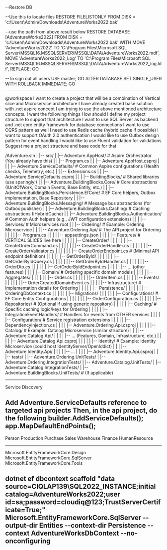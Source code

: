 --Restore DB

--Use this to locate files
RESTORE FILELISTONLY 
FROM DISK = 'c:\Users\Admin\Downloads\AdventureWorks2022.bak' 

--use the path from above result below
RESTORE DATABASE [AdventureWorks2022]
FROM DISK = 'c:\Users\Admin\Downloads\AdventureWorks2022.bak'
WITH 
    MOVE 'AdventureWorks2022' TO 'C:\Program Files\Microsoft SQL Server\MSSQL16.MSSQLSERVER\MSSQL\DATA\AdventureWorks2022.mdf',
    MOVE 'AdventureWorks2022_Log' TO 'C:\Program Files\Microsoft SQL Server\MSSQL16.MSSQLSERVER\MSSQL\DATA\AdventureWorks2022_log.ldf',
    REPLACE;
GO

--To sign out all users
USE master;
GO
ALTER DATABASE <DatabaseName> SET SINGLE_USER WITH ROLLBACK IMMEDIATE;
GO

----------------------------------------------------------------------------------------------------

@workspace 
I want to create a project that will be a combination of Vertical slice and Microservice architecture I have already created base solution with .net aspire concept I am trying to use the above mentioned architecture concepts. I want the following things How should I define my project structure to support that architecture I want to use SQL Server as backend and .net core entity framework for database connections I want to use CQRS pattern as well I need to use Redis cache (hybrid cache if possible) I want to support OAuth 2.0 authentication I would like to use Outbox design pattern for event handling I would like to use Fluent validation for validations Suggest me a project structure and base code for that

/Adventure.sln
|
|-- src/
|   |-- Adventure.AppHost/            # Aspire Orchestrator (You already have this)
|   |   |-- Program.cs
|   |   |-- Adventure.AppHost.csproj
|   |
|   |-- Adventure.ServiceDefaults/    # Common Aspire configurations (Health checks, Telemetry, etc.)
|   |   |-- Extensions.cs
|   |   |-- Adventure.ServiceDefaults.csproj
|   |
|   |-- BuildingBlocks/               # Shared libraries (use sparingly!)
|   |   |-- Adventure.BuildingBlocks.Core/          # Core abstractions (IUnitOfWork, Domain Events, Base Entity, etc.)
|   |   |-- Adventure.BuildingBlocks.Persistence.EfCore/ # EF Core helpers, Outbox implementation, Base Repository
|   |   |-- Adventure.BuildingBlocks.Messaging/       # Message bus abstractions (for Outbox publisher)
|   |   |-- Adventure.BuildingBlocks.Caching/         # Caching abstractions (IHybridCache)
|   |   |-- Adventure.BuildingBlocks.Authentication/  # Common Auth helpers (e.g., JWT configuration extensions)
|   |
|   |-- Services/                     # Microservices root
|   |   |-- Ordering/                 # Example: Ordering Microservice
|   |   |   |-- Adventure.Ordering.Api/ # The API project for Ordering
|   |   |   |   |-- Program.cs
|   |   |   |   |-- appsettings.json
|   |   |   |   |-- Features/         # VERTICAL SLICES live here
|   |   |   |   |   |-- CreateOrder/
|   |   |   |   |   |   |-- CreateOrderCommand.cs
|   |   |   |   |   |   |-- CreateOrderHandler.cs
|   |   |   |   |   |   |-- CreateOrderValidator.cs
|   |   |   |   |   |   |-- CreateOrderEndpoint.cs  # (Minimal API endpoint definition)
|   |   |   |   |   |-- GetOrderById/
|   |   |   |   |   |   |-- GetOrderByIdQuery.cs
|   |   |   |   |   |   |-- GetOrderByIdHandler.cs
|   |   |   |   |   |   |-- OrderDto.cs
|   |   |   |   |   |   |-- GetOrderByIdEndpoint.cs
|   |   |   |   |   |-- ... (other features)
|   |   |   |   |-- Domain/           # Ordering specific domain models
|   |   |   |   |   |-- Aggregates/
|   |   |   |   |   |   |-- Order.cs
|   |   |   |   |   |   |-- OrderItem.cs
|   |   |   |   |   |-- Events/
|   |   |   |   |   |   |-- OrderCreatedDomainEvent.cs
|   |   |   |   |-- Infrastructure/   # Implementation details for Ordering
|   |   |   |   |   |-- Persistence/
|   |   |   |   |   |   |-- OrderingDbContext.cs
|   |   |   |   |   |   |-- Migrations/
|   |   |   |   |   |   |-- Configurations/ # EF Core Entity Configurations
|   |   |   |   |   |   |   |-- OrderConfiguration.cs
|   |   |   |   |   |   |-- Repositories/   # (Optional if using generic repository)
|   |   |   |   |   |-- Caching/        # Specific caching logic/keys for Ordering
|   |   |   |   |   |-- IntegrationEventHandlers/ # Handlers for events from OTHER services
|   |   |   |   |-- Configuration/    # Service registration extensions
|   |   |   |   |   |-- DependencyInjection.cs
|   |   |   |   |-- Adventure.Ordering.Api.csproj
|   |   |
|   |   |-- Catalog/                  # Example: Catalog Microservice (similar structure)
|   |   |   |-- Adventure.Catalog.Api/
|   |   |   |   |-- ... (Features, Domain, Infrastructure, etc.)
|   |   |   |   |-- Adventure.Catalog.Api.csproj
|   |   |
|   |   |-- Identity/                 # Example: Identity Microservice (could host IdentityServer/OpenIddict)
|   |   |   |-- Adventure.Identity.Api/
|   |   |   |   |-- ...
|   |   |   |   |-- Adventure.Identity.Api.csproj
|   |
|-- tests/
|   |-- Adventure.Ordering.UnitTests/
|   |-- Adventure.Ordering.IntegrationTests/
|   |-- Adventure.Catalog.UnitTests/
|   |-- Adventure.Catalog.IntegrationTests/
|   |-- Adventure.BuildingBlocks.UnitTests/ # (If applicable)

----------------------------------------------------------------------------------------------------
Service Discovery

Add Adventure.ServiceDefaults reference to targeted api projects
Then, in the api project, do the following
builder.AddServiceDefaults();
app.MapDefaultEndPoints();
----------------------------------------------------------------------------------------------------
Person
Production
Purchase
Sales
Warehouse
Finance
HumanResource

----------------------------------------------------------------------------------------------------
Microsoft.EntityFrameworkCore.Design
Microsoft.EntityFrameworkCore.SqlServer
Microsoft.EntityFrameworkCore.Tools

dotnet ef dbcontext scaffold "data source=CIQLAP139\SQL2022_INSTANCE;initial catalog=AdventureWorks2022;user id=sa;password=cloudiq@123;TrustServerCertificate=True;" Microsoft.EntityFrameworkCore.SqlServer --output-dir Entities --context-dir Persistence --context AdventureWorksDbContext --no-onconfiguring
----------------------------------------------------------------------------------------------------